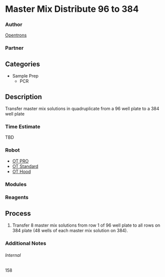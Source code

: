 # Master Mix Distribute 96 to 384

### Author
[Opentrons](https://opentrons.com/)

### Partner

## Categories
* Sample Prep
	* PCR


## Description
Transfer master mix solutions in quadruplicate from a 96 well plate to a 384 well plate

### Time Estimate
TBD

### Robot
* [OT PRO](https://opentrons.com/ot-one-pro)
* [OT Standard](https://opentrons.com/ot-one-standard)
* [OT Hood](https://opentrons.com/ot-one-hood)

### Modules

### Reagents

## Process
1. Transfer 8 master mix solutions from row 1 of 96 well plate to all rows on 384 plate
(48 wells of each master mix solution on 384).


### Additional Notes


###### Internal
158
